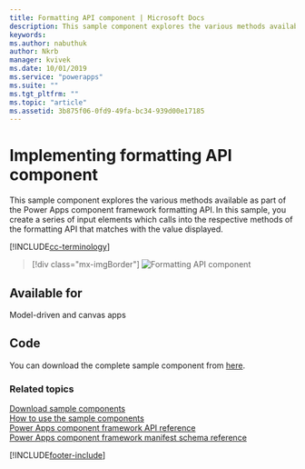 ```yaml
---
title: Formatting API component | Microsoft Docs
description: This sample component explores the various methods available as part of the Power Apps component framework formatting API.
keywords:
ms.author: nabuthuk
author: Nkrb
manager: kvivek
ms.date: 10/01/2019
ms.service: "powerapps"
ms.suite: ""
ms.tgt_pltfrm: ""
ms.topic: "article"
ms.assetid: 3b875f06-0fd9-49fa-bc34-939d00e17185
---
```


# Implementing formatting API component

This sample component explores the various methods available as part of the Power Apps component framework formatting API. In this sample, you create a series of input elements which calls into the respective methods of the formatting API that matches with the value displayed. 

[!INCLUDE[cc-terminology](../../data-platform/includes/cc-terminology.md)]

> [!div class="mx-imgBorder"]
> ![Formatting API component](../media/formatting-api.png "Formatting API component")

## Available for 

Model-driven and canvas apps

## Code

You can download the complete sample component from [here](https://github.com/microsoft/PowerApps-Samples/tree/master/component-framework/TS_FormattingAPI).

### Related topics

[Download sample components](https://github.com/microsoft/PowerApps-Samples/tree/master/component-framework)<br/>
[How to use the sample components](../use-sample-components.md)<br/>
[Power Apps component framework API reference](../reference/index.md)<br/>
[Power Apps component framework manifest schema reference](../manifest-schema-reference/index.md)




[!INCLUDE[footer-include](../../../includes/footer-banner.md)]